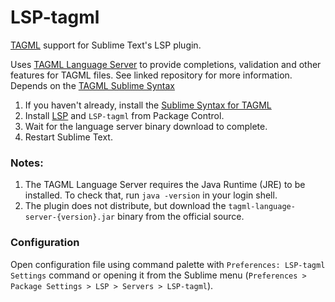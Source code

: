 # LSP-tagml
[TAGML](https://github.com/HuygensING/TAG/tree/master/TAGML) support for Sublime Text's LSP plugin.

Uses [TAGML Language Server](https://github.com/HuygensING/tagml-language-server) to provide completions, validation and other features for TAGML files. See linked repository for more information.
Depends on the [TAGML Sublime Syntax](https://github.com/HuygensING/tagml-sublime-syntax)

1. If you haven't already, install the [Sublime Syntax for TAGML](https://packagecontrol.io/packages/TAGML)
2. Install [LSP](https://packagecontrol.io/packages/LSP) and `LSP-tagml` from Package Control.
3. Wait for the language server binary download to complete.
4. Restart Sublime Text.


### Notes:

1. The TAGML Language Server requires the Java Runtime (JRE) to be installed. To check that, run `java -version` in your login shell.
2. The plugin does not distribute, but download the `tagml-language-server-{version}.jar` binary from the official source.


### Configuration

Open configuration file using command palette with `Preferences: LSP-tagml Settings` command or opening it from the Sublime menu (`Preferences > Package Settings > LSP > Servers > LSP-tagml`).